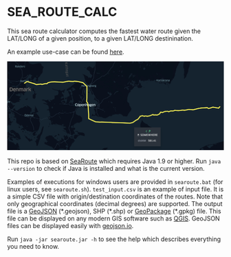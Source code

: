 # SEA_ROUTE_CALC
This sea route calculator computes the fastest water route given the LAT/LONG of a given position, to a given LAT/LONG destinination.

An example use-case can be found [here](https://kepler.gl/demo/map?mapUrl=https://dl.dropboxusercontent.com/s/s3vfyjw6kajn8ez/keplergl_t9mztr3.json).

![Example](img/example.png)

This repo is based on [SeaRoute](https://github.com/eurostat/searoute) which requires Java 1.9 or higher. Run `java --version` to check if Java is installed and what is the current version.

Examples of executions for windows users are provided in `searoute.bat` (for linux users, see `searoute.sh`). `test_input.csv` is an example of input file. It is a simple CSV file with origin/destination coordinates of the routes. Note that only geographical coordinates (decimal degrees) are supported. The output file is a [GeoJSON](https://geojson.org/) (\*.geojson), SHP (\*.shp) or [GeoPackage](http://www.geopackage.org/) (\*.gpkg) file. This file can be displayed on any modern GIS software such as [QGIS](https://qgis.org). GeoJSON files can be displayed easily with [geojson.io](http://geojson.io/).

Run `java -jar searoute.jar -h` to see the help which describes everything you need to know.
